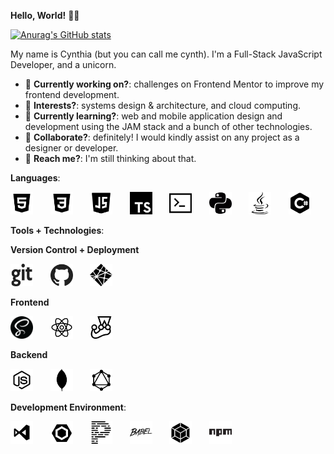 **Hello, World!** 👋🏾

[![Anurag's GitHub stats](https://github-readme-stats.vercel.app/api?username=likelytwitchdollop&show_icons=true&theme=graywhite)](https://github.com/anuraghazra/github-readme-stats)

My name is Cynthia (but you can call me cynth). I'm a Full-Stack JavaScript Developer, and a unicorn.

- 👀 **Currently working on?**: challenges on Frontend Mentor to improve my frontend development.
- 👀 **Interests?**: systems design & architecture, and cloud computing.
- 👀 **Currently learning?**: web and mobile application design and development using the JAM stack and a bunch of other technologies.
- 👀 **Collaborate?**: definitely! I would kindly assist on any project as a designer or developer.
- 👀 **Reach me?**: I'm still thinking about that.

**Languages**:
<p float="left">
  <img src="./assets/html-1.png" alt="HTML" width="36px" height="36px">
  &nbsp;&nbsp;&nbsp;&nbsp;&nbsp;
  <img src="./assets/css-1.png" alt="CSS" width="36px" height="36px">
  &nbsp;&nbsp;&nbsp;&nbsp;&nbsp;
  <img src="./assets/javascript-1.png" alt="JavaScript" width="36px" height="36px">
  &nbsp;&nbsp;&nbsp;&nbsp;&nbsp;
  <img src="./assets/typescript-1.png" alt="TypeScript" width="36px" height="36px">
  &nbsp;&nbsp;&nbsp;&nbsp;&nbsp;
  <img src="./assets/bash-1.png" alt="Bash" width="36px" height="36px">
  &nbsp;&nbsp;&nbsp;&nbsp;&nbsp;
  <img src="./assets/python-1.png" alt="Python" width="36px" height="36px">
  &nbsp;&nbsp;&nbsp;&nbsp;&nbsp;
  <img src="./assets/java-1.png" alt="Java" width="36px" height="36px">
  &nbsp;&nbsp;&nbsp;&nbsp;&nbsp;
  <img src="./assets/csharp-2.png" alt="C#" width="36px" height="36px">
</p>

**Tools + Technologies**:

**Version Control + Deployment**
<p float="left">
  <img src="./assets/git-1.png" alt="Git" width="36px" height="36px">
  &nbsp;&nbsp;&nbsp;&nbsp;&nbsp;
  <img src="./assets/github-1.png" alt="GitHub" width="36px" height="36px">
  &nbsp;&nbsp;&nbsp;&nbsp;&nbsp;
  <img src="./assets/netlify-1.png" alt="Netlify" width="36px" height="36px">
</p>

**Frontend**
<p float="left">
  <img src="./assets/sass-1.png" alt="Sass" width="36px" height="36px">
  &nbsp;&nbsp;&nbsp;&nbsp;&nbsp;
  <img src="./assets/react-1.png" alt="React.js" width="36px" height="36px">
  &nbsp;&nbsp;&nbsp;&nbsp;&nbsp;
  <img src="./assets/jest-1.png" alt="Jest" width="36px" height="36px">
</p>

**Backend**
<p float="left">
  <img src="./assets/nodejs-1.png" alt="Node.js" width="36px" height="36px">
  &nbsp;&nbsp;&nbsp;&nbsp;&nbsp;
  <img src="./assets/mongodb-1.png" alt="MongoDB" width="36px" height="36px">
  &nbsp;&nbsp;&nbsp;&nbsp;&nbsp;
  <img src="./assets/graphql-1.png" alt="GraphQL" width="36px" height="36px">
</p>

**Development Environment**:
<p float="left">
  <img src="./assets/vs-code-1.png" alt="VS Code" width="36px" height="36px">
  &nbsp;&nbsp;&nbsp;&nbsp;&nbsp;
  <img src="./assets/eslint-1.png" alt="ES Lint" width="36px" height="36px">
  &nbsp;&nbsp;&nbsp;&nbsp;&nbsp;
  <img src="./assets/prettier-1.png" alt="Prettier" width="36px" height="36px">
  &nbsp;&nbsp;&nbsp;&nbsp;&nbsp;
  <img src="./assets/babel-1.png" alt="Babel" width="36px" height="36px">
  &nbsp;&nbsp;&nbsp;&nbsp;&nbsp;
  <img src="./assets/webpack-1.png" alt="Webpack" width="36px" height="36px">
  &nbsp;&nbsp;&nbsp;&nbsp;&nbsp;
  <img src="./assets/npm-1.png" alt="nmp" width="36px" height="36px">
  &nbsp;&nbsp;&nbsp;&nbsp;&nbsp;
</p>

<!---
**Attributtions**:
<div>Icons made by <a href="https://www.freepik.com" title="Freepik">Freepik</a> from <a href="https://www.flaticon.com/" title="Flaticon">www.flaticon.com</a></div>
--->

<!---
likelytwitchdollop/likelytwitchdollop is a ✨ special ✨ repository because its `README.md` (this file) appears on your GitHub profile.
You can click the Preview link to take a look at your changes.
--->
